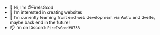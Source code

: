 - 👋 Hi, I’m @FireIsGood
- 👀 I’m interested in creating websites
- 🌱 I’m currently learning front end web development via Astro and Svelte, maybe back end in the future!
- 📫 I'm on Discord: `FireIsGood#0733`

<!---
FireIsGood/FireIsGood is a ✨ special ✨ repository because its `README.md` (this file) appears on your GitHub profile.
You can click the Preview link to take a look at your changes.
--->
